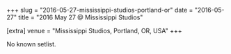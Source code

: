 +++
slug = "2016-05-27-mississippi-studios-portland-or"
date = "2016-05-27"
title = "2016 May 27 @ Mississippi Studios"

[extra]
venue = "Mississippi Studios, Portland, OR, USA"
+++

No known setlist.
